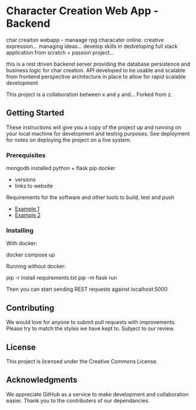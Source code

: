 # Character Creation Web App - Backend

char creaiton webapp - manaage rpg characater online. creative expression... managing ideas...
develop skills in dedveloping full stack application from scratch + passion project...

this is a rest driven backend server providing the database persistence and business logic for char creation.
API developed to be usable and scalable from frontend perspective
architecture in place to allow for rapid scalable development

This project is a collaboration between x and y and...
Forked from z.

## Getting Started

These instructions will give you a copy of the project up and running on
your local machine for development and testing purposes. See deployment
for notes on deploying the project on a live system.

### Prerequisites

mongodb installed
python + flask
pip
docker
+ versions
+ links to website

Requirements for the software and other tools to build, test and push 
- [Example 1](https://www.example.com)
- [Example 2](https://www.example.com)

### Installing

With docker:

docker compose up

Running without docker:

pip -r install requirements.txt
pip -m flask run

Then you can start sending REST requests against localhost:5000

## Contributing

We would love for anyone to submit pull requests with improvements. Please try to match the styles we have kept to.
Subject to our review.

## License

This project is licensed under the Creative Commons License.

## Acknowledgments

We appreciate GitHub as a service to make development and collaboration easier.
Thank you to the contributers of our dependancies.
